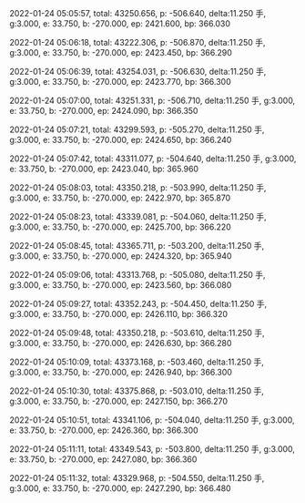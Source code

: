 2022-01-24 05:05:57, total: 43250.656, p: -506.640, delta:11.250 手, g:3.000, e: 33.750, b: -270.000, ep: 2421.600, bp: 366.030

2022-01-24 05:06:18, total: 43222.306, p: -506.870, delta:11.250 手, g:3.000, e: 33.750, b: -270.000, ep: 2423.450, bp: 366.290

2022-01-24 05:06:39, total: 43254.031, p: -506.630, delta:11.250 手, g:3.000, e: 33.750, b: -270.000, ep: 2423.770, bp: 366.300

2022-01-24 05:07:00, total: 43251.331, p: -506.710, delta:11.250 手, g:3.000, e: 33.750, b: -270.000, ep: 2424.090, bp: 366.350

2022-01-24 05:07:21, total: 43299.593, p: -505.270, delta:11.250 手, g:3.000, e: 33.750, b: -270.000, ep: 2424.650, bp: 366.240

2022-01-24 05:07:42, total: 43311.077, p: -504.640, delta:11.250 手, g:3.000, e: 33.750, b: -270.000, ep: 2423.040, bp: 365.960

2022-01-24 05:08:03, total: 43350.218, p: -503.990, delta:11.250 手, g:3.000, e: 33.750, b: -270.000, ep: 2422.970, bp: 365.870

2022-01-24 05:08:23, total: 43339.081, p: -504.060, delta:11.250 手, g:3.000, e: 33.750, b: -270.000, ep: 2425.700, bp: 366.220

2022-01-24 05:08:45, total: 43365.711, p: -503.200, delta:11.250 手, g:3.000, e: 33.750, b: -270.000, ep: 2424.320, bp: 365.940

2022-01-24 05:09:06, total: 43313.768, p: -505.080, delta:11.250 手, g:3.000, e: 33.750, b: -270.000, ep: 2423.560, bp: 366.080

2022-01-24 05:09:27, total: 43352.243, p: -504.450, delta:11.250 手, g:3.000, e: 33.750, b: -270.000, ep: 2426.110, bp: 366.320

2022-01-24 05:09:48, total: 43350.218, p: -503.610, delta:11.250 手, g:3.000, e: 33.750, b: -270.000, ep: 2426.630, bp: 366.280

2022-01-24 05:10:09, total: 43373.168, p: -503.460, delta:11.250 手, g:3.000, e: 33.750, b: -270.000, ep: 2426.940, bp: 366.300

2022-01-24 05:10:30, total: 43375.868, p: -503.010, delta:11.250 手, g:3.000, e: 33.750, b: -270.000, ep: 2427.150, bp: 366.270

2022-01-24 05:10:51, total: 43341.106, p: -504.040, delta:11.250 手, g:3.000, e: 33.750, b: -270.000, ep: 2426.360, bp: 366.300

2022-01-24 05:11:11, total: 43349.543, p: -503.800, delta:11.250 手, g:3.000, e: 33.750, b: -270.000, ep: 2427.080, bp: 366.360

2022-01-24 05:11:32, total: 43329.968, p: -504.550, delta:11.250 手, g:3.000, e: 33.750, b: -270.000, ep: 2427.290, bp: 366.480